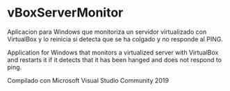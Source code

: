 # vBoxServerMonitor
Aplicacion para Windows que monitoriza un servidor virtualizado con VirtualBox y lo reinicia si detecta que se ha colgado y no responde al PING.

Application for Windows that monitors a virtualized server with VirtualBox and restarts it if it detects that it has been hanged and does not respond to ping. 




Compilado con Microsoft Visual Studio Community 2019
